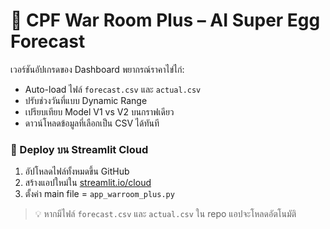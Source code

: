 # 🥚 CPF War Room Plus – AI Super Egg Forecast

เวอร์ชันอัปเกรดของ Dashboard พยากรณ์ราคาไข่ไก่:
- Auto-load ไฟล์ `forecast.csv` และ `actual.csv`
- ปรับช่วงวันที่แบบ Dynamic Range
- เปรียบเทียบ Model V1 vs V2 บนกราฟเดียว
- ดาวน์โหลดข้อมูลที่เลือกเป็น CSV ได้ทันที

### 🚀 Deploy บน Streamlit Cloud
1. อัปโหลดไฟล์ทั้งหมดขึ้น GitHub
2. สร้างแอปใหม่ใน [streamlit.io/cloud](https://streamlit.io/cloud)
3. ตั้งค่า main file = `app_warroom_plus.py`

> 💡 หากมีไฟล์ `forecast.csv` และ `actual.csv` ใน repo แอปจะโหลดอัตโนมัติ
